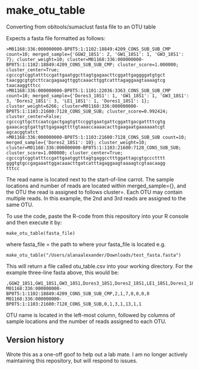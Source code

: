 # make_otu_table
Converting from obitools/sumaclust fasta file to an OTU table

Expects a fasta file formatted as follows:
```
>M01168:336:000000000-BP8T5:1:1102:18849:4209_CONS_SUB_SUB_CMP count=10; merged_sample={'GGW2_18S1': 2, 'GW1_18S1': 1, 'GW3_18S1': 7}; cluster_weight=10; cluster=M01168:336:000000000-BP8T5:1:1102:18849:4209_CONS_SUB_SUB_CMP; cluster_score=1.000000; cluster_center=True; 
cgcccgtcggtatttccgattgaatggcttagtgagaacttcggattgaggggatgtgct
taacggcgtgtcttcacgagaagttggtcaaacttggtcatttagaggaagtaaaagtcg
taacaaggtttcc
>M01168:336:000000000-BP8T5:1:1101:22036:3363_CONS_SUB_SUB_CMP count=10; merged_sample={'Dores3_18S1': 1, 'GW1_18S1': 1, 'GW3_18S1': 3, 'Dores2_18S1': 3, 'LE1_18S1': 1, 'Dores1_18S1': 1}; cluster_weight=6266; cluster=M01168:336:000000000-BP8T5:1:1103:21600:7128_CONS_SUB_SUB; cluster_score=0.992424; cluster_center=False; 
cgcccgttgcttcaatcgactgagtgttccggtgaatgattcggattgacgattttcgtg
gaaacacgtgattgttgagaagttttgtaaaccaaaacacttgaagaatgaaaaaatcgt
agcacggtatct
>M01168:336:000000000-BP8T5:1:1103:21600:7128_CONS_SUB_SUB count=10; merged_sample={'Dores2_18S1': 10}; cluster_weight=10; cluster=M01168:336:000000000-BP8T5:1:1103:21600:7128_CONS_SUB_SUB; cluster_score=1.000000; cluster_center=True; 
cgcccgtcggtatttccgattgaatggtttagtgaggcctttggattagcgtgccctttt
gggtgtgccgagaaattggacaaacttgatcatttagaggaagtaaaagtcgtaacaagg
tttcc
```
The read name is located next to the start-of-line carrot. The sample locations and number of reads are located within merged_sample={}, and the OTU the read is assigned to follows cluster=. Each OTU may contain multiple reads. In this example, the 2nd and 3rd reads are assigned to the same OTU.

To use the code, paste the R-code from this repository into your R console and then execute it by:
```
make_otu_table(fasta_file)
```
where fasta_file = the path to where your fasta_file is located e.g.
```
make_otu_table("/Users/alanaalexander/Downloads/test_fasta.fasta")
```
This will return a file called otu_table.csv into your working directory. For the example three-line fasta above, this would be:
```
,GGW2_18S1,GW1_18S1,GW3_18S1,Dores3_18S1,Dores2_18S1,LE1_18S1,Dores1_18S1
M01168:336:000000000-BP8T5:1:1102:18849:4209_CONS_SUB_SUB_CMP,2,1,7,0,0,0,0
M01168:336:000000000-BP8T5:1:1103:21600:7128_CONS_SUB_SUB,0,1,3,1,13,1,1
```
OTU name is located in the left-most column, followed by columns of sample locations and the number of reads assigned to each OTU.

## Version history 
Wrote this as a one-off goof to help out a lab mate. I am no longer actively maintaining this repository, but will respond to issues.
